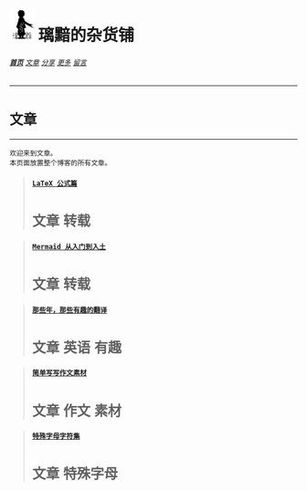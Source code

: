 # [<img src="图标.png" alt="Logo" style="zoom:7%;" />](index.html) 璃黯的杂货铺

###### **[`首页`](index.html)**		[`文章`](文章.html)		[`分享`](分享.html)		[`更多`](更多.html)		[`留言`](留言.html)

---
# `文章`

----

```
欢迎来到文章。
本页面放置整个博客的所有文章。
```

> #### [`LaTeX 公式篇`](文章_LaTeX公式篇.html)
>
> # `文章` `转载`

> #### [`Mermaid 从入门到入土`](文章_Mermaid从入门到入土.html)
>
> # `文章` `转载`

> #### [`那些年，那些有趣的翻译`](文章_那些年，那些有趣的翻译.html)
>
> # `文章` `英语` `有趣`

> #### [`简单写写作文素材`](文章_简单写写作文素材.html)
>
> # `文章` `作文` `素材`

> #### [`特殊字母字符集`](文章_特殊字母字符集，昵称利器.html)
>
> # `文章` `特殊字母`